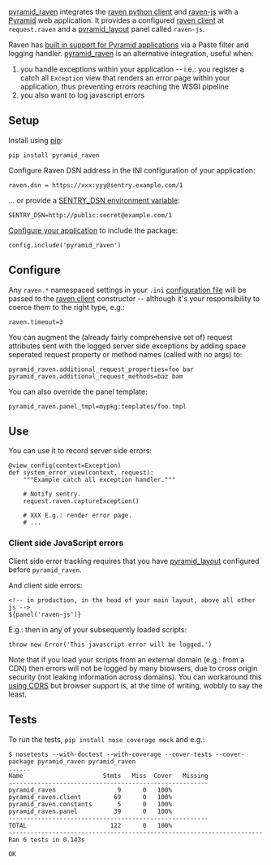 [pyramid_raven][] integrates the [raven python client][] and [raven-js][] with
a [Pyramid][] web application. It provides a configured [raven client][] at
`request.raven` and a [pyramid_layout][] panel called `raven-js`.

Raven has [built in support for Pyramid applications][] via a Paste filter and
logging handler. [pyramid_raven][] is an alternative integration, useful when:

1. you handle exceptions within your application -- i.e.: you register a catch
   all `Exception` view that renders an error page within your application, thus
   preventing errors reaching the WSGI pipeline
1. you also want to log javascript errors

## Setup

Install using [pip][]:

    pip install pyramid_raven

Configure Raven DSN address in the INI configuration of your application:

    raven.dsn = https://xxx:yyy@sentry.example.com/1

... or provide a [SENTRY_DSN environment variable][]:

    SENTRY_DSN=http://public:secret@example.com/1

[Configure your application][] to include the package:

    config.include('pyramid_raven')

## Configure

Any `raven.*` namespaced settings in your `.ini` [configuration file][] will
be passed to the [raven client][] constructor -- although it's your
responsibility to coerce them to the right type, e.g.:

    raven.timeout=3

You can augment the (already fairly comprehensive set of) request attributes
sent with the logged server side exceptions by adding space seperated request
property or method names (called with no args) to:

    pyramid_raven.additional_request_properties=foo bar
    pyramid_raven.additional_request_methods=baz bam

You can also override the panel template:

    pyramid_raven.panel_tmpl=mypkg:templates/foo.tmpl

## Use

You can use it to record server side errors:

    @view_config(context=Exception)
    def system_error_view(context, request):
        """Example catch all exception handler."""
        
        # Notify sentry.
        request.raven.captureException()
        
        # XXX E.g.: render error page.
        # ...

### Client side JavaScript errors

Client side error tracking requires that you have
[pyramid_layout](http://pyramid-layout.readthedocs.org/)
configured before `pyramid_raven`.

And client side errors:

    <!-- in production, in the head of your main layout, above all other js -->
    ${panel('raven-js')}

E.g.: then in any of your subsequently loaded scripts:

    throw new Error('This javascript error will be logged.')

Note that if you load your scripts from an external domain (e.g.: from a CDN)
then errors will not be logged by many browsers, due to cross origin security
(not leaking information across domains). You can workaround this [using CORS][]
but browser support is, at the time of writing, wobbly to say the least.

## Tests

To run the tests, `pip install nose coverage mock` and e.g.:

    $ nosetests --with-doctest --with-coverage --cover-tests --cover-package pyramid_raven pyramid_raven
    ......
    Name                      Stmts   Miss  Cover   Missing
    -------------------------------------------------------
    pyramid_raven                 9      0   100%   
    pyramid_raven.client         69      0   100%   
    pyramid_raven.constants       5      0   100%   
    pyramid_raven.panel          39      0   100%   
    -------------------------------------------------------
    TOTAL                       122      0   100%   
    ----------------------------------------------------------------------
    Ran 6 tests in 0.143s
    
    OK

[built in support for Pyramid applications]: http://raven.readthedocs.org/en/latest/config/pyramid.html
[configuration file]: http://docs.pylonsproject.org/projects/pyramid/en/latest/narr/paste.html
[configure your application]: http://docs.pylonsproject.org/projects/pyramid/en/latest/narr/configuration.html
[pip]: http://www.pip-installer.org
[pyramid]: http://pyramid.readthedocs.org
[pyramid_layout]: http://pyramid_layout.readthedocs.org/en/latest/
[pyramid_raven]: https://github.com/thruflo/pyramid_raven
[raven client]: http://raven.readthedocs.org/en/latest/usage.html#raven.base.Client
[raven python client]: http://raven.readthedocs.org/en/latest
[raven-js]: http://raven-js.readthedocs.org/en/latest
[sentry_dsn environment variable]: http://raven.readthedocs.org/en/latest/config/index.html#the-sentry-dsn
[using cors]: http://enable-cors.org/

